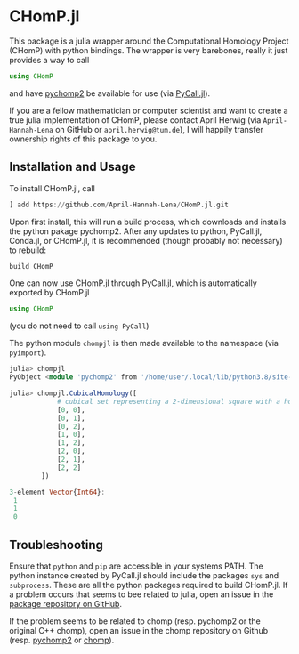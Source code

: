 # CHomP.jl

This package is a julia wrapper around the Computational Homology Project (CHomP) with python bindings. The wrapper is very barebones, really it just provides a way to call 

```julia
using CHomP
```

and have [pychomp2](https://pypi.org/project/pychomp2/) be available for use (via [PyCall.jl](https://github.com/JuliaPy/PyCall.jl)). 

If you are a fellow mathematician or computer scientist and want to create a true julia implementation of CHomP, please contact April Herwig (via `April-Hannah-Lena` on GitHub or `april.herwig@tum.de`), I will happily transfer ownership rights of this package to you. 

## Installation and Usage

To install CHomP.jl, call 

```julia
] add https://github.com/April-Hannah-Lena/CHomP.jl.git
```

Upon first install, this will run a build process, which downloads and installs the python pakage pychomp2. After any updates to python, PyCall.jl, Conda.jl, or CHomP.jl, it is recommended (though probably not necessary) to rebuild: 

```julia
build CHomP
```

One can now use CHomP.jl through PyCall.jl, which is automatically exported by CHomP.jl

```julia
using CHomP
```

(you do not need to call `using PyCall`)

The python module `chompjl` is then made available to the namespace (via `pyimport`). 

```julia
julia> chompjl
PyObject <module 'pychomp2' from '/home/user/.local/lib/python3.8/site-packages/pychomp2/__init__.py'>

julia> chompjl.CubicalHomology([
            # cubical set representing a 2-dimensional square with a hole punched in the middle
            [0, 0],
            [0, 1],
            [0, 2],
            [1, 0],
            [1, 2],
            [2, 0],
            [2, 1],
            [2, 2]
        ])

3-element Vector{Int64}:
 1
 1
 0
```

## Troubleshooting

Ensure that `python` and `pip` are accessible in your systems PATH. 
The python instance created by PyCall.jl should include the packages `sys` and `subprocess`. These are all the python packages required to build CHomP.jl. If a problem occurs that seems to bee related to julia, open an issue in the [package repository on GitHub](https://github.com/April-Hannah-Lena/CHomP.jl/issues). 

If the problem seems to be related to chomp (resp. pychomp2 or the original C++ chomp), open an issue in the chomp repository on Github (resp. [pychomp2](https://pypi.org/project/pychomp2/issues) or [chomp](https://github.com/shaunharker/CHomP/issues)). 
